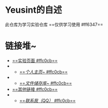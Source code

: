 # Yeusint的自述

此仓库为学习实验仓库
==仅供学习使用 #ff6347==

# 链接堆~
- [==实验页面 #ffc0cb==](http://110.40.149.75)
- - [==*个人主页~* #ffc0cb==](http://110.40.149.75/cs)
- - [==*文件储存库~* #ffc0cb==](http://110.40.149.75:81)
- [==其他链接 #ffc0cb==](https://www.baidu.com)
- - [==*联系我（QQ）* #ffc0cb==](http://wpa.qq.com/msgrd?v=3&uin=673457979&site=qq&menu=yes)